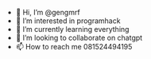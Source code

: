 - 👋 Hi, I’m @gengmrf
- 👀 I’m interested in programhack
- 🌱 I’m currently learning everything
- 💞️ I’m looking to collaborate on chatgpt
- 📫 How to reach me 081524494195

<!---
gengmrf/gengmrf is a ✨ special ✨ repository because its `README.md` (this file) appears on your GitHub profile.
You can click the Preview link to take a look at your changes.
--->
